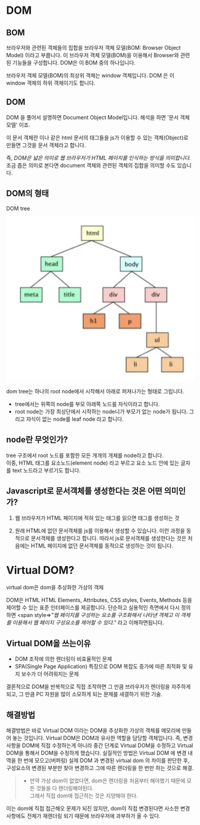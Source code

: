 # DOM

## BOM

브라우저와 관련된 객체들의 집합을 브라우저 객체 모델(BOM: Browser Object Model) 이라고 부릅니다. 이 브라우저 객체 모델(BOM)을 이용해서 Browser와 관련된 기능들을 구성합니다. DOM은 이 BOM 중의 하나입니다.

브라우저 객체 모델(BOM)의 최상위 객체는 window 객체입니다. DOM 은 이 window 객체의 하위 객체이기도 합니다.

## DOM

DOM 을 풀어서 설명하면 Document Object Model입니다. 해석을 하면 '문서 객체 모델' 이죠.

이 문서 객체란 <html> 이나 <body> 같은 html 문서의 태그들을 js가 이용할 수 있는 객체(Object)로 만들면 그것을 문서 객체라고 합니다.

즉, _DOM은 넓은 의미로 웹 브라우저가 HTML 페이지를 인식하는 방식을 의미합니다._ 조금 좁은 의미로 본다면 document 객체와 관련된 객체의 집합을 의미할 수도 있습니다.

## DOM의 형태

DOM tree

![image](/cs/images/dom%20tree.png)

dom tree는 하나의 root node에서 시작해서 아래로 퍼져나가는 형태로 그립니다.

- tree에서는 위쪽의 node를 부모 아래쪽 노드를 자식이라고 합니다.
- root node는 가장 최상단에서 시작하는 node니가 부모가 없는 node가 됩니다. 그리고 자식이 없는 node를 leaf node 라고 합니다.

## node란 무엇인가?

tree 구조에서 root 노드를 포함한 모든 개개의 개체를 node라고 합니다.  
이중, HTML 태그를 요소노드(element node) 라고 부르고 요소 노드 안에 있는 글자를 text 노드라고 부르기도 합니다.

## Javascript로 문서객체를 생성한다는 것은 어떤 의미인가?

1. 웹 브라우저가 HTML 페이지에 적혀 있는 태그를 읽으면 태그를 생성하는 것

2. 원래 HTML에 없던 문서객체를 js를 이용해서 생성할 수 있습니다. 이런 과정을 동적으로 문서객체를 생성한다고 합니다. 따라서 js로 문서객체를 생성한다는 것은 처음에는 HTML 페이지에 없던 문서객체를 동적으로 생성하는 것이 됩니다.

# Virtual DOM?

virtual dom은 dom을 추상화한 가상의 객체

DOM은 HTML HTML Elements, Attributes, CSS styles, Events, Methods 등을 제어할 수 있는 표준 인터페이스를 제공합니다.
단순하고 실용적인 측면에서 다시 정의하면 <span style=>_"웹 페이지를 구성하는 요소를 구조화해서 나타낸 객체고 이 객체를 이용해서 웹 페이지 구성요소를 제어할 수 있다."_ </span>라고 이해하면됩니다.

## Virtual DOM을 쓰는이유

- DOM 조작에 의한 렌더링이 비효율적인 문제
- SPA(Single Page Application) 특징으로 DOM 복잡도 증가에 따른 최적화 및 유지 보수가 더 어려워지는 문제

결론적으로 DOM을 반복적으로 직접 조작하면 그 만큼 브라우저가 렌더링을 자주하게 되고, 그 만큼 PC 자원을 많이 소모하게 되는 문제를 새결하기 위한 기술.

## 해결방법

해결방법은 바로 Virtual DOM 이라는 DOM을 추상화한 가상의 객체를 메모리에 만들어 놓는 것입니다. Virtual DOM은 DOM과 유사한 역할을 담당할 객체입니다.
즉, 변경 사항을 DOM에 직접 수정하는게 아니라 중간 단계로 Virtual DOM을 수정하고 Virtual DOM을 통해서 DOM을 수정하게 했습니다.
실질적인 방법은 Virtual DOM 에 변경 내역을 한 번에 모으고(버퍼링) 실제 DOM 과 변경된 virtual dom 의 차이를 판단한 후, 구성요소의 변경된 부분만 찾아 변경하고 그에 따른 렌더링을 한 번만 하는 것으로 해결.

> - 만약 가상 dom이 없었다면, dom은 렌더링을 처음부터 해야했기 때문에 모든 것들을 다 렌더링해야된다.  
>   그래서 직접 dom에 접근하는 것은 지양해야 한다.

이는 dom에 직접 접근해오 문제가 되진 않지만, dom이 직접 변경된다면 사소한 변경사항에도 전체가 재렌더링 되기 때문에 브라우저에 과부하가 올 수 있다.

